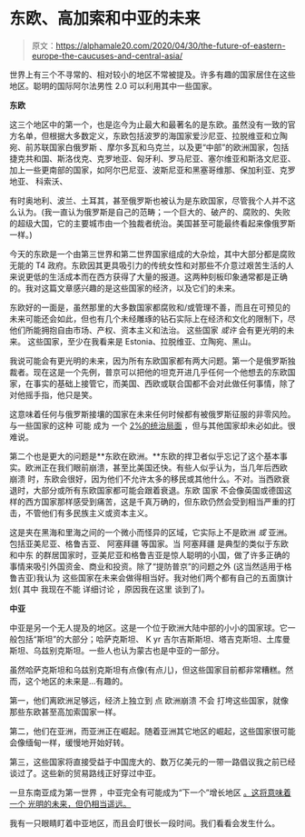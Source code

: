 # 东欧、高加索和中亚的未来

> 原文：<https://alphamale20.com/2020/04/30/the-future-of-eastern-europe-the-caucuses-and-central-asia/>

世界上有三个不寻常的、相对较小的地区不常被提及。许多有趣的国家居住在这些地区。聪明的国际阿尔法男性 2.0 可以利用其中一些国家。

**东欧**

这三个地区中的第一个，也是迄今为止最大和最著名的是东欧。虽然没有一致的官方名单，但根据大多数定义，东欧包括波罗的海国家爱沙尼亚、拉脱维亚和立陶宛、前苏联国家白俄罗斯 、摩尔多瓦和乌克兰，以及更“中部”的欧洲国家，包括捷克共和国、斯洛伐克、克罗地亚、匈牙利、罗马尼亚、塞尔维亚和斯洛文尼亚、 加上一些更南部的国家，如阿尔巴尼亚、波斯尼亚和黑塞哥维那、保加利亚、克罗地亚、 科索沃、

有时奥地利、波兰、土耳其，甚至俄罗斯也被认为是东欧国家，尽管我个人并不这么认为。(我一直认为俄罗斯是自己的范畴；一个巨大的、破产的、腐败的、失败的超级大国，它的主要城市由一个独裁者统治。美国甚至可能最终看起来像俄罗斯一样。)

今天的东欧是一个由第三世界和第二世界国家组成的大杂烩，其中大部分都是腐败无能的 T4 政府。东欧因其更具吸引力的传统女性和对那些不介意过艰苦生活的人来说更低的生活成本而在西方获得了大量的报道。这两种刻板印象通常都是正确的。我对这篇文章感兴趣的是这些国家的经济，以及它们的未来。

东欧好的一面是，虽然那里的大多数国家都腐败和/或管理不善，而且在可预见的未来可能还会如此，但也有几个未经雕琢的钻石实际上在经济和文化的限制下，尽他们所能拥抱自由市场、产权、资本主义和法治。 这些国家 *或许* 会有更光明的未来。 这些国家，至少在我看来是 Estonia、拉脱维亚、立陶宛、黑山。

我说可能会有更光明的未来，因为所有东欧国家都有两大问题。第一个是俄罗斯独裁者。现在这是一个先例，普京可以把他的坦克开进几乎任何一个他想去的东欧国家，在事实的基础上接管它，而美国、西欧或联合国都不会对此做任何事情，除了对他摇手指，他只是笑。

这意味着任何与俄罗斯接壤的国家在未来任何时候都有被俄罗斯征服的非零风险。与一些国家的这种 可能 成为 一个 [2%的统治局面](https://blackdragonblog.com/2020/03/30/arguments-regarding-the-2-rule/) ，但与其他国家却未必如此。很难说。

第二个也是更大的问题是**东欧在欧洲。**东欧的捍卫者似乎忘记了这个基本事实。欧洲正在我们眼前崩溃，甚至比美国还快。有些人似乎认为，当几年后西欧 崩溃 时，东欧会很好，因为他们不允许太多的移民或其他什么。不对。当西欧衰退时，大部分或所有东欧国家都可能会跟着衰退。东欧 国家 不会像英国或德国这样的西方国家那样感受到痛苦，这是千真万确的，但东欧仍然会受到相当严重的打击，不管他们有多民族主义或资本主义。

这是夹在黑海和里海之间的一个微小而怪异的区域，它实际上不是欧洲 *或* 亚洲。包括亚美尼亚、格鲁吉亚、 阿塞拜疆 等国家。当 阿塞拜疆 是典型的类似于东欧 和中东 的群居国家时，亚美尼亚和格鲁吉亚是惊人聪明的小国，做了许多正确的事情来吸引外国资金、商业和投资。除了“提防普京”的问题之外 (这当然适用于格鲁吉亚)我认为 这些国家在未来会做得相当好。我对他们两个都有自己的五面旗计划( 其中 我现在不能 详细讨论 ，原因我在这里 谈到了)。

**中亚**

中亚是另一个无人提及的地区。这是一个位于欧洲大陆中部的小小的国家球。它一般包括“斯坦”的大部分；哈萨克斯坦、 K yr 吉尔吉斯斯坦、塔吉克斯坦、土库曼斯坦、乌兹别克斯坦。一些人也认为蒙古也是中亚的一部分。

虽然哈萨克斯坦和乌兹别克斯坦有点像(有点儿)，但这些国家目前都非常糟糕。然而，这个地区的未来是…有趣的。

第一，他们离欧洲足够远，经济上独立到 点 欧洲崩溃 不会 打垮这些国家，就像那些东欧甚至高加索国家一样。

第二，他们在亚洲，而亚洲正在崛起。随着亚洲其它地区的崛起，这些国家很可能会像缅甸一样，缓慢地开始好转。

第三，这些国家将直接受益于中国庞大的、数万亿美元的一带一路倡议[](https://calebjonesblog.com/heres-china-will-rule-world/)我之前已经谈过了。这些新的贸易路线正好穿过中亚。

一旦东南亚成为第一世界 ，中亚完全有可能成为“下一个”增长地区 [。这将意味着 一个 光明的未来，但仍相当遥远。](https://calebjonesblog.com/southeast-asia-the-land-of-opportunity/)

我有一只眼睛盯着中亚地区，而且会盯很长一段时间。我们看看会发生什么。